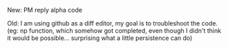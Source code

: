 New: PM reply alpha code

Old: I am using github as a diff editor, my goal is to troubleshoot the code. (eg: np function, which somehow got completed, even though I didn't think it would be possible... surprising what a little persistence can do)
